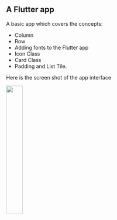 ## A Flutter app

A basic app which covers the concepts:

* Column
* Row
* Adding fonts to the Flutter app
* Icon Class
* Card Class
* Padding and List Tile.

Here is the screen shot of the app interface

<img src="https://user-images.githubusercontent.com/54079190/92255539-1af44800-eef0-11ea-8275-03894598f304.jpg" width="30%"></img> 
 
